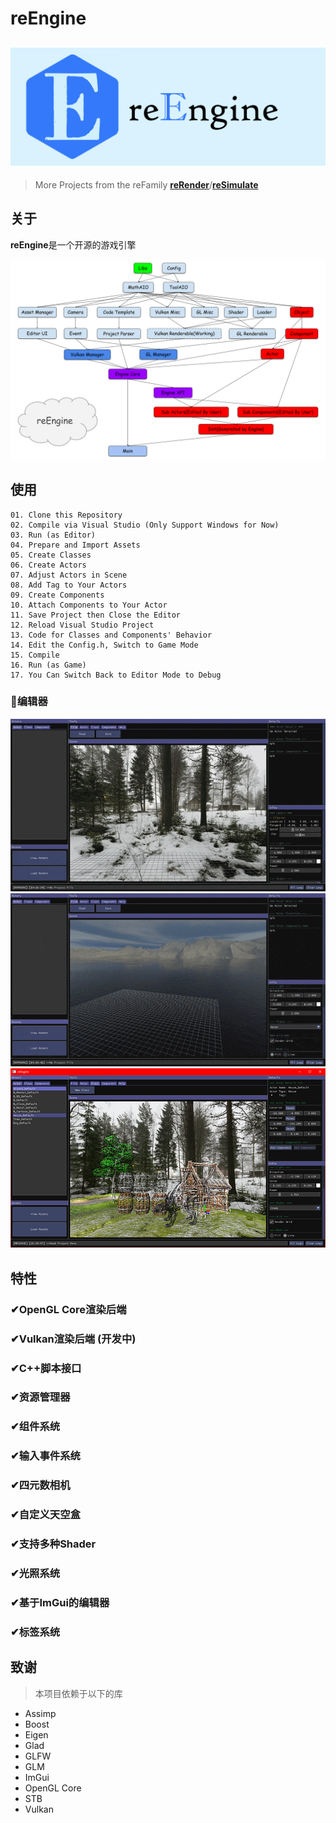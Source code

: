 # reEngine
![reEngine](reEngine.png)
---
> More Projects from the reFamily [**reRender**](https://github.com/GZhonghui/reRender)/[**reSimulate**](https://github.com/GZhonghui/reSimulate)

## 关于
**reEngine**是一个开源的游戏引擎

![Layout](Layout.png)

## 使用
```
01. Clone this Repository
02. Compile via Visual Studio (Only Support Windows for Now)
03. Run (as Editor)
04. Prepare and Import Assets
05. Create Classes
06. Create Actors
07. Adjust Actors in Scene
08. Add Tag to Your Actors
09. Create Components
10. Attach Components to Your Actor
11. Save Project then Close the Editor
12. Reload Visual Studio Project
13. Code for Classes and Components' Behavior
14. Edit the Config.h, Switch to Game Mode
15. Compile
16. Run (as Game)
17. You Can Switch Back to Editor Mode to Debug
```

### 🚩编辑器
![Editor](Editor_01.gif)
![Editor](Editor_02.gif)
![Editor](Editor_03.png)

## 特性
### ✔OpenGL Core渲染后端
### ✔Vulkan渲染后端 (开发中)
### ✔C++脚本接口
### ✔资源管理器
### ✔组件系统
### ✔输入事件系统
### ✔四元数相机
### ✔自定义天空盒
### ✔支持多种Shader
### ✔光照系统
### ✔基于ImGui的编辑器
### ✔标签系统

## 致谢
> 本项目依赖于以下的库
* Assimp
* Boost
* Eigen
* Glad
* GLFW
* GLM
* ImGui
* OpenGL Core
* STB
* Vulkan
